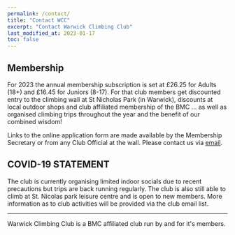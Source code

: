```yaml
---
permalink: /contact/
title: "Contact WCC"
excerpt: "Contact Warwick Climbing Club"
last_modified_at: 2023-01-17
toc: false
---
```


## Membership
For 2023 the annual membership subscription is set at £26.25 for Adults (18+) and £16.45 for Juniors (8-17). For that club members get discounted entry to the climbing wall at St Nicholas Park (in Warwick), discounts at local outdoor shops and club affiliated membership of the BMC ... as well as organised climbing trips throughout the year and the benefit of our combined wisdom!

Links to the online application form are made available by the Membership Secretary or from any Club Official at the wall. Please contact us via [email](mailto:membership@warwickclimbingclub.co.uk).

## COVID-19 STATEMENT
The club is currently organising limited indoor socials due to recent precautions but trips are back running regularly. The club is also still able to climb at St. Nicolas park leisure centre and is open to new members. More information as to club activities will be provided via the club email list.

---

Warwick Climbing Club is a BMC affiliated club run by and for it's members.
